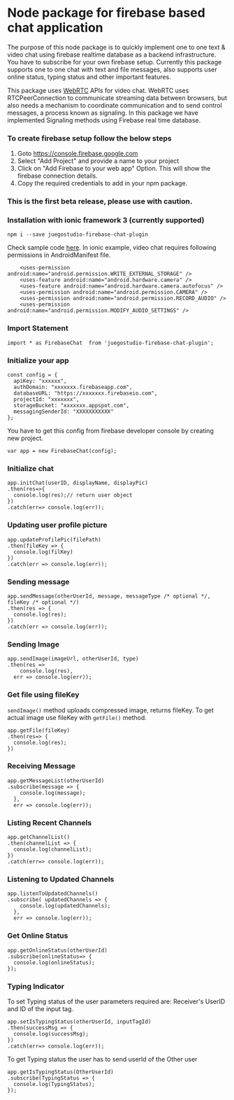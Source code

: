 Node package for firebase based chat application
================================================
The purpose of this node package is to quickly implement one to one text & video chat using firebase realtime database as a backend infrastructure. You have to subscribe for your own firebase setup. Currently this package supports one to one chat with text and file messages, also supports user online status, typing status and other important features. 

This package uses [WebRTC](https://webrtc.org/) APIs for video chat. WebRTC uses RTCPeerConnection to communicate streaming data between browsers, but also needs a mechanism to coordinate communication and to send control messages, a process known as signaling. In this package we have implemented Signaling methods using Firebase real time database.

### To create firebase setup follow the below steps
1. Goto https://console.firebase.google.com
2. Select "Add Project" and provide a name to your project
3. Click on "Add Firebase to your web app" Option. This will show the firebase connection details.
4. Copy the required credentials to add in your npm package.

### This is the first beta release, please use with caution.

### Installation with ionic framework 3 (currently supported)
```
npm i --save juegostudio-firebase-chat-plugin
```  
Check sample code [here](https://github.com/juegostudio-repo/firebase-chat-plugin/tree/master/example).
In ionic example, video chat requires following permissions in AndroidManifest file. 
``` 
    <uses-permission android:name="android.permission.WRITE_EXTERNAL_STORAGE" />
    <uses-feature android:name="android.hardware.camera" />
    <uses-feature android:name="android.hardware.camera.autofocus" />
    <uses-permission android:name="android.permission.CAMERA" />
    <uses-permission android:name="android.permission.RECORD_AUDIO" />
    <uses-permission android:name="android.permission.MODIFY_AUDIO_SETTINGS" />
```
### Import Statement

```
import * as FirebaseChat  from 'juegostudio-firebase-chat-plugin';
```


### Initialize your app
```
const config = {
  apiKey: "xxxxxx",
  authDomain: "xxxxxxx.firebaseapp.com",
  databaseURL: "https://xxxxxxx.firebaseio.com",
  projectId: "xxxxxxx",
  storageBucket: "xxxxxxx.appspot.com",
  messagingSenderId: "XXXXXXXXXXX"
};
```

You have to get this config from firebase developer console by creating new project.

```
var app = new FirebaseChat(config);
```

### Initialize chat
```
app.initChat(userID, displayName, displayPic)
.then(res=>{
  console.log(res);// return user object
})
.catch(err=> console.log(err));
```

### Updating user profile picture
```
app.updateProfilePic(filePath)
.then(fileKey => {
  console.log(filKey)
})
.catch(err => console.log(err));
```

### Sending message
```
app.sendMessage(otherUserId, message, messageType /* optional */, fileKey /* optional */)
.then(res => {
  console.log(res);
})
.catch(err => console.log(err));
```

### Sending Image
```
app.sendImage(imageUrl, otherUserId, type)
.then(res => 
    console.log(res),
  err => console.log(err));
```

### Get file using fileKey
``sendImage()`` method uploads compressed image, returns fileKey. To get actual image use fileKey with ``getFile()`` method.
```
app.getFile(fileKey)
.then(res=> {
  console.log(res);
})
```

### Receiving Message

```
app.getMessageList(otherUserId)
.subscribe(message => {
    console.log(message);
  }, 
  err => console.log(err));
```

### Listing Recent Channels 
```
app.getChannelList()
.then(channelList => {
  console.log(channelList);
})
.catch(err=> console.log(err));
```

### Listening to Updated Channels
```
app.listenToUpdatedChannels()
.subscribe( updatedChannels => {
    console.log(updatedChannels);
  },
  err => console.log(err));
```

### Get Online Status
```
app.getOnlineStatus(otherUserId)
.subscribe(onlineStatus=> {
  console.log(onlineStatus);
});
```

### Typing Indicator 
To set Typing status of the user parameters required are: Receiver's UserID and ID of the input tag.
```
app.setIsTypingStatus(otherUserId, inputTagId)
.then(successMsg => {
  console.log(successMsg);
})
.catch(err=> console.log(err));
```
To get Typing status the user has to send userId of the Other user 
```
app.getIsTypingStatus(OtherUserId)
.subscribe(TypingStatus => {
  console.log(TypingStatus);
});
```
